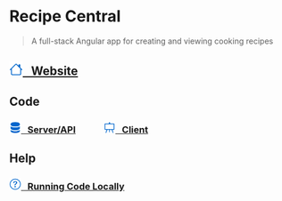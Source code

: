 # Recipe Central
> A full-stack Angular app for creating and viewing cooking recipes

## <a href="https://web-ii-ryayoung.herokuapp.com"><img src="https://github.com/ryayoung/icons/blob/main/svg/house.blue.svg" height="24"/> &nbsp; Website</a>

## Code

### <a href="https://github.com/ryayoung/recipe-central/tree/main/server"><img src="https://github.com/ryayoung/icons/blob/main/svg/server.blue.svg" height="21"/> &nbsp; Server/API</a> &nbsp;&nbsp;&nbsp;&nbsp;&nbsp;&nbsp;&nbsp;&nbsp;&nbsp;&nbsp;&nbsp;&nbsp;<a href="https://github.com/ryayoung/recipe-central/tree/main/client"><img src="https://github.com/ryayoung/icons/blob/main/svg/easel.blue.svg" height="21"/> &nbsp; Client</a>

## Help

### <a href="https://github.com/ryayoung/recipe-central/blob/main/CONTAINER_INSTRUCTIONS.md"><img src="https://github.com/ryayoung/icons/blob/main/svg/question.circle.blue.svg" height="21"/> &nbsp; Running Code Locally</a>
